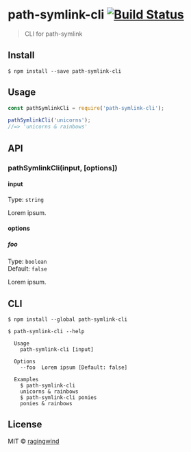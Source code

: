 # path-symlink-cli [![Build Status](https://travis-ci.org/ragingwind/path-symlink-cli.svg?branch=master)](https://travis-ci.org/ragingwind/path-symlink-cli)

> CLI for path-symlink


## Install

```
$ npm install --save path-symlink-cli
```


## Usage

```js
const pathSymlinkCli = require('path-symlink-cli');

pathSymlinkCli('unicorns');
//=> 'unicorns & rainbows'
```


## API

### pathSymlinkCli(input, [options])

#### input

Type: `string`

Lorem ipsum.

#### options

##### foo

Type: `boolean`<br>
Default: `false`

Lorem ipsum.


## CLI

```
$ npm install --global path-symlink-cli
```

```
$ path-symlink-cli --help

  Usage
    path-symlink-cli [input]

  Options
    --foo  Lorem ipsum [Default: false]

  Examples
    $ path-symlink-cli
    unicorns & rainbows
    $ path-symlink-cli ponies
    ponies & rainbows
```


## License

MIT © [ragingwind](http://ragingwind.me)
